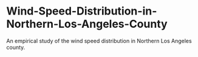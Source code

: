# Wind-Speed-Distribution-in-Northern-Los-Angeles-County
An empirical study of the wind speed distribution in Northern Los Angeles county. 
